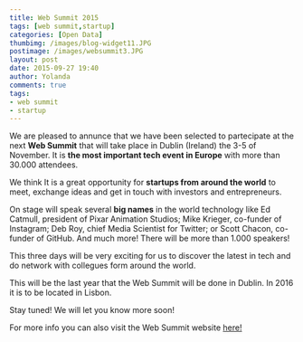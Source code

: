 ```yaml
---
title: Web Summit 2015
tags: [web summit,startup]
categories: [Open Data]
thumbimg: /images/blog-widget11.JPG
postimage: /images/websummit3.JPG
layout: post
date: 2015-09-27 19:40
author: Yolanda
comments: true
tags:
- web summit
- startup
---
```


We are pleased to annunce that we have been selected to partecipate at the next **Web Summit** that will take place in Dublin (Ireland) the 3-5 of November. It is **the most important tech event in Europe** with more than 30.000 attendees.  

We think It is a great opportunity for **startups from around the world** to meet, exchange ideas and get in touch with investors and entrepreneurs.

On stage will speak several **big names** in the world technology like Ed Catmull, president of Pixar Animation Studios; Mike Krieger, co-funder of Instagram; Deb Roy, chief Media Scientist for Twitter; or Scott Chacon, co-funder of GitHub. And much more! There will be more than 1.000 speakers!  

This three days will be very exciting for us to discover the latest in tech and do network with collegues form around the world. 

This will be the last year that the Web Summit will be done in Dublin. In 2016 it is to be located in Lisbon. 

Stay tuned! We will let you know more soon! 

For more info you can also visit the Web Summit website [here!](https://websummit.net/)

